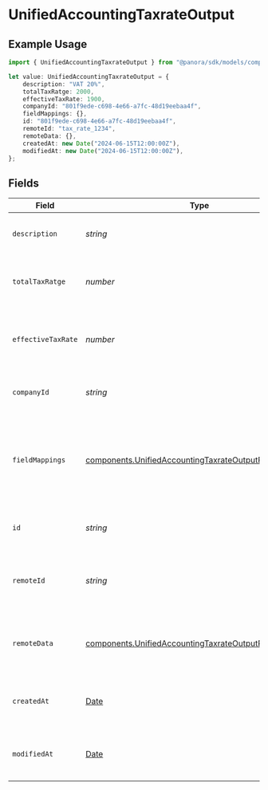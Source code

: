 # UnifiedAccountingTaxrateOutput

## Example Usage

```typescript
import { UnifiedAccountingTaxrateOutput } from "@panora/sdk/models/components";

let value: UnifiedAccountingTaxrateOutput = {
    description: "VAT 20%",
    totalTaxRatge: 2000,
    effectiveTaxRate: 1900,
    companyId: "801f9ede-c698-4e66-a7fc-48d19eebaa4f",
    fieldMappings: {},
    id: "801f9ede-c698-4e66-a7fc-48d19eebaa4f",
    remoteId: "tax_rate_1234",
    remoteData: {},
    createdAt: new Date("2024-06-15T12:00:00Z"),
    modifiedAt: new Date("2024-06-15T12:00:00Z"),
};
```

## Fields

| Field                                                                                                                            | Type                                                                                                                             | Required                                                                                                                         | Description                                                                                                                      | Example                                                                                                                          |
| -------------------------------------------------------------------------------------------------------------------------------- | -------------------------------------------------------------------------------------------------------------------------------- | -------------------------------------------------------------------------------------------------------------------------------- | -------------------------------------------------------------------------------------------------------------------------------- | -------------------------------------------------------------------------------------------------------------------------------- |
| `description`                                                                                                                    | *string*                                                                                                                         | :heavy_minus_sign:                                                                                                               | The description of the tax rate                                                                                                  | VAT 20%                                                                                                                          |
| `totalTaxRatge`                                                                                                                  | *number*                                                                                                                         | :heavy_minus_sign:                                                                                                               | The total tax rate in basis points (e.g., 2000 for 20%)                                                                          | 2000                                                                                                                             |
| `effectiveTaxRate`                                                                                                               | *number*                                                                                                                         | :heavy_minus_sign:                                                                                                               | The effective tax rate in basis points (e.g., 1900 for 19%)                                                                      | 1900                                                                                                                             |
| `companyId`                                                                                                                      | *string*                                                                                                                         | :heavy_minus_sign:                                                                                                               | The UUID of the associated company                                                                                               | 801f9ede-c698-4e66-a7fc-48d19eebaa4f                                                                                             |
| `fieldMappings`                                                                                                                  | [components.UnifiedAccountingTaxrateOutputFieldMappings](../../models/components/unifiedaccountingtaxrateoutputfieldmappings.md) | :heavy_minus_sign:                                                                                                               | The custom field mappings of the object between the remote 3rd party & Panora                                                    | {<br/>"custom_field_1": "value1",<br/>"custom_field_2": "value2"<br/>}                                                           |
| `id`                                                                                                                             | *string*                                                                                                                         | :heavy_minus_sign:                                                                                                               | The UUID of the tax rate record                                                                                                  | 801f9ede-c698-4e66-a7fc-48d19eebaa4f                                                                                             |
| `remoteId`                                                                                                                       | *string*                                                                                                                         | :heavy_minus_sign:                                                                                                               | The remote ID of the tax rate in the context of the 3rd Party                                                                    | tax_rate_1234                                                                                                                    |
| `remoteData`                                                                                                                     | [components.UnifiedAccountingTaxrateOutputRemoteData](../../models/components/unifiedaccountingtaxrateoutputremotedata.md)       | :heavy_minus_sign:                                                                                                               | The remote data of the tax rate in the context of the 3rd Party                                                                  | {<br/>"raw_data": {<br/>"additional_field": "some value"<br/>}<br/>}                                                             |
| `createdAt`                                                                                                                      | [Date](https://developer.mozilla.org/en-US/docs/Web/JavaScript/Reference/Global_Objects/Date)                                    | :heavy_minus_sign:                                                                                                               | The created date of the tax rate record                                                                                          | 2024-06-15T12:00:00Z                                                                                                             |
| `modifiedAt`                                                                                                                     | [Date](https://developer.mozilla.org/en-US/docs/Web/JavaScript/Reference/Global_Objects/Date)                                    | :heavy_minus_sign:                                                                                                               | The last modified date of the tax rate record                                                                                    | 2024-06-15T12:00:00Z                                                                                                             |